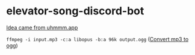 # elevator-song-discord-bot

[Idea came from uhmmm.app](https://uhmmm.app/?ref=CamTosh/elevator-song-discord-bot)

`ffmpeg -i input.mp3 -c:a libopus -b:a 96k output.ogg` ([Convert mp3 to ogg](https://discordjs.guide/voice/optimisation-and-troubleshooting.html#using-ogg-webm-opus-streams))

